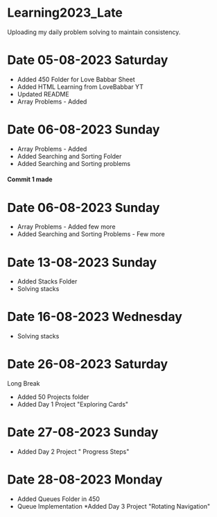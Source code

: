 # Learning2023_Late
Uploading my daily problem solving to maintain consistency. 

# Date 05-08-2023 Saturday
* Added 450 Folder for Love Babbar Sheet 
* Added HTML Learning from LoveBabbar YT
* Updated README   
* Array Problems - Added

# Date 06-08-2023 Sunday
*  Array Problems - Added 
*  Added Searching and Sorting Folder 
*  Added Searching and Sorting problems 
#### Commit 1 made

# Date 06-08-2023 Sunday
* Array Problems - Added few more
* Added Searching and Sorting Problems - Few more

# Date 13-08-2023    Sunday
* Added Stacks Folder
* Solving stacks

# Date 16-08-2023   Wednesday
* Solving stacks


# Date 26-08-2023 Saturday
Long Break 
* Added 50 Projects folder
* Added Day 1 Project "Exploring Cards"

# Date 27-08-2023 Sunday
* Added Day 2 Project " Progress Steps"

# Date 28-08-2023 Monday
* Added Queues Folder in 450
* Queue Implementation
*Added Day 3 Project "Rotating Navigation"